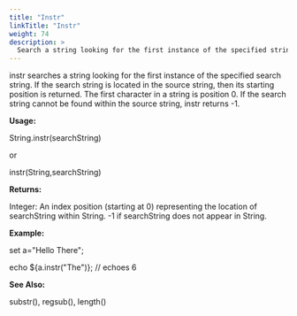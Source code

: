 ```yaml
---
title: "Instr"
linkTitle: "Instr"
weight: 74
description: >
  Search a string looking for the first instance of the specified string.
---
```


instr searches a string looking for the first instance of the specified search string. If the search string is located in the source string, then its starting position is returned. The first character in a string is position 0. If the search string cannot be found within the source string, instr returns -1.

**Usage:**

String.instr(searchString)

or

instr(String,searchString)

**Returns:**

Integer: An index position (starting at 0) representing the location of searchString within String. -1 if searchString does not appear in String.

**Example:**

set a="Hello There";

echo ${a.instr("The")}; // echoes 6

**See Also:**

substr(), regsub(), length()
